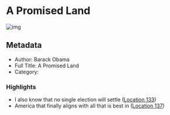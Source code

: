 # A Promised Land

![img](https://m.media-amazon.com/images/I/91D5xAOAVjL._SY160.jpg)

## Metadata

- Author: Barack Obama
- Full Title: A Promised Land
- Category: 

### Highlights

- I also know that no single election will settle ([Location 133](https://readwise.io/to_kindle?action=open&asin=B08GJZFBYV&location=133))
- America that finally aligns with all that is best in ([Location 137](https://readwise.io/to_kindle?action=open&asin=B08GJZFBYV&location=137))
